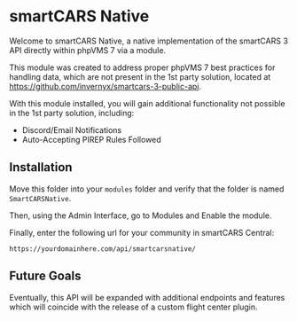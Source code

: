 # smartCARS Native
Welcome to smartCARS Native, a native implementation of the smartCARS 3 API directly within phpVMS 7 via a module.

This module was created to address proper phpVMS 7 best practices for handling data, which are not present in the 1st
party solution, located at https://github.com/invernyx/smartcars-3-public-api.

With this module installed, you will gain additional functionality not possible in the 1st party solution, including:

* Discord/Email Notifications
* Auto-Accepting PIREP Rules Followed

## Installation
Move this folder into your `modules` folder and verify that the folder is named `SmartCARSNative`.

Then, using the Admin Interface, go to Modules and Enable the module.

Finally, enter the following url for your community in smartCARS Central:
```text
https://yourdomainhere.com/api/smartcarsnative/
```
## Future Goals
Eventually, this API will be expanded with additional endpoints and features which will coincide with the release of a
custom flight center plugin.
